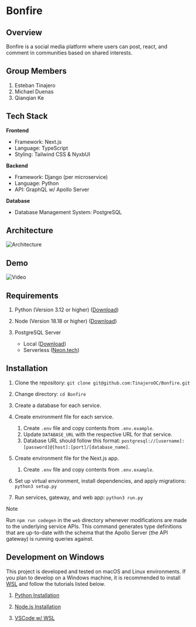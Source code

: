 # Bonfire

## Overview

Bonfire is a social media platform where users can post, react, and comment in communities based on shared interests.

## Group Members

1. Esteban Tinajero
2. Michael Duenas
3. Qianqian Ke

## Tech Stack

**Frontend**

- Framework: Next.js
- Language: TypeScript
- Styling: Tailwind CSS & NyxbUI

**Backend**

- Framework: Django (per microservice)
- Language: Python
- API: GraphQL w/ Apollo Server

**Database**

- Database Management System: PostgreSQL

## Architecture

![Architecture](https://i.imgur.com/tgxhF3d_d.webp?maxwidth=760&fidelity=grand)

## Demo

![Video](https://drive.google.com/file/d/1fI5XPpf9ovtbofYEogMHGb0yVjsFDmRe/view?usp=sharing)

## Requirements

1. Python (Version 3.12 or higher) ([Download](https://www.python.org/downloads/))

2. Node (Version 18.18 or higher) ([Download](https://nodejs.org/en/download/prebuilt-installer))

3. PostgreSQL Server
   - Local ([Download](https://www.postgresql.org/download/))
   - Serverless ([Neon.tech](https://neon.tech/))

## Installation

1. Clone the repository:
   `git clone git@github.com:TinajeroOC/Bonfire.git`

2. Change directory:
   `cd Bonfire`

3. Create a database for each service.

4. Create environment file for each service.

   1. Create `.env` file and copy contents from `.env.example`.
   2. Update `DATABASE_URL` with the respective URL for that service.
   3. Database URL should follow this format: `postgresql://[username]:[password]@[host]:[port]/[database_name]`.

5. Create environment file for the Next.js app.

   1. Create `.env` file and copy contents from `.env.example`.

6. Set up virtual environment, install dependencies, and apply migrations:
   `python3 setup.py`

7. Run services, gateway, and web app:
   `python3 run.py`

> [!NOTE]
> Run `npm run codegen` in the `web` directory whenever modifications are made to the underlying service APIs. This command generates type definitions that are up-to-date with the schema that the Apollo Server (the API gateway) is running queries against.

## Development on Windows

This project is developed and tested on macOS and Linux environments. If you plan to develop on a Windows machine, it is recommended to install [WSL](https://learn.microsoft.com/en-us/windows/wsl/install) and follow the tutorials listed below.

1. [Python Installation](https://learn.microsoft.com/en-us/windows/python/web-frameworks)

2. [Node.js Installation](https://learn.microsoft.com/en-us/windows/dev-environment/javascript/nodejs-on-wsl)

3. [VSCode w/ WSL](https://code.visualstudio.com/docs/remote/wsl)
